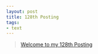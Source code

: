 ```yaml
---
layout: post
title: 128th Posting
tags: 
- text
---
```


> [Welcome to my 128th Posting](https://janghan-kor.tistory.com/632)
